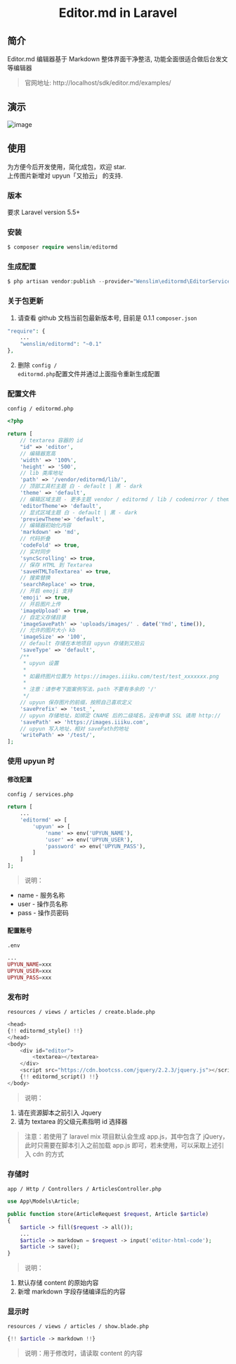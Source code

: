 <h1 align="center">Editor.md in Laravel</h1>

## 简介
Editor.md 编辑器基于 Markdown
整体界面干净整洁, 功能全面很适合做后台发文等编辑器
> 官网地址: http://localhost/sdk/editor.md/examples/
## 演示
![image](https://images.iiiku.com/iiiku/articles/content/20181122TdEpVWEOsi.png)
## 使用
为方便今后开发使用，简化成包，欢迎 star.  
上传图片新增对 upyun「又拍云」 的支持.

### 版本
要求 Laravel version 5.5+
### 安装
```php
$ composer require wenslim/editormd
```
### 生成配置
```php
$ php artisan vendor:publish --provider="Wenslim\editormd\EditorServiceProvider"
```

### 关于包更新
1. 请查看 github 文档当前包最新版本号, 目前是 0.1.1
<code>composer.json</code>
```php
"require": {
    ...
    "wenslim/editormd": "~0.1"
},
```
2. 删除 <code>config / editormd.php</code>配置文件并通过上面指令重新生成配置

### 配置文件
<code>config / editormd.php</code>
```php
<?php

return [
    // textarea 容器的 id
    "id" => 'editor',
    // 编辑器宽高
    'width' => '100%',
    'height' => '500',
    // lib 类库地址
    'path' => '/vendor/editormd/lib/',
    // 顶部工具栏主题 白 - default | 黑 - dark
    'theme' => 'default',
    // 编辑区域主题 - 更多主题 vendor / editormd / lib / codemirror / theme 的 css 名称
    'editorTheme'=> 'default',
    // 显式区域主题 白 - default | 黑 - dark
    'previewTheme'=> 'default',
    // 编辑器初始化内容
    'markdown' => 'md',
    // 代码折叠
    'codeFold' => true,
    // 实时同步
    'syncScrolling' => true,
    // 保存 HTML 到 Textarea
    'saveHTMLToTextarea' => true,
    // 搜索替换
    'searchReplace' => true,
    // 开启 emoji 支持
    'emoji' => true,
    // 开启图片上传
    'imageUpload' => true,
    // 自定义存储目录
    'imageSavePath' => 'uploads/images/' . date('Ymd', time()),
    // 允许的图片大小 kb
    'imageSize' => '100',
    // default 存储在本地项目 upyun 存储到又拍云
    'saveType' => 'default',
    /**
     * upyun 设置
     * 
     * 如最终图片位置为 https://images.iiiku.com/test/test_xxxxxxx.png
     * 
     * 注意：请参考下面案例写法，path 不要有多余的 '/'
     */
    // upyun 保存图片的前缀，按照自己喜欢定义
    'savePrefix' => 'test_',
    // upyun 存储地址，如绑定 CNAME 后的二级域名，没有申请 SSL 请用 http://
    'savePath' => 'https://images.iiiku.com',
    // upyun 写入地址，相对 savePath的地址
    'writePath' => '/test/',
];
```
### 使用 upyun 时
#### 修改配置
<code>config / services.php</code>
```php
return [
    ...
    'editormd' => [
        'upyun' => [
            'name' => env('UPYUN_NAME'),
            'user' => env('UPYUN_USER'),
            'password' => env('UPYUN_PASS'),
        ]
    ]
];
```
> 说明：
- name - 服务名称
- user - 操作员名称
- pass - 操作员密码
#### 配置账号
<code>.env</code>
```php
...
UPYUN_NAME=xxx
UPYUN_USER=xxx
UPYUN_PASS=xxx
```

### 发布时
<code>resources / views / articles / create.blade.php</code>
```php
<head>
{!! editormd_style() !!}
</head>
<body>
    <div id="editor">
        <textarea></textarea>
    </div>
    <script src="https://cdn.bootcss.com/jquery/2.2.3/jquery.js"></script>
    {!! editormd_script() !!}
</body>
``` 
> 说明：
1. 请在资源脚本之前引入 Jquery
2. 请为 textarea 的父级元素指明 id 选择器

> 注意：若使用了 laravel mix 项目默认会生成 app.js，其中包含了 jQuery，此时只需要在脚本引入之前加载 app.js 即可，若未使用，可以采取上述引入 cdn 的方式

### 存储时
<code>app / Http / Controllers / ArticlesController.php</code>
```php
use App\Models\Article;

public function store(ArticleRequest $request, Article $article)
{
    $article -> fill($request -> all());
    ...
    $article -> markdown = $request -> input('editor-html-code');
    $article -> save();
}
```
> 说明：
1. 默认存储 content 的原始内容
2. 新增 markdown 字段存储编译后的内容

### 显示时
<code>resources / views / articles / show.blade.php</code>
```php
{!! $article -> markdown !!}
```
> 说明：用于修改时，请读取 content 的内容